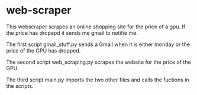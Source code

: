 # web-scraper
This webscraper scrapes an online shopping site for the price of a gpu. If the price has dropepd it sends me gmail to notifie me.



The first script gmail_stuff.py sends a Gmail when it is either monday or the price of the GPU has dropped.

The second script web_scraping.py scrapes the website for the price of the GPU.

The third script main.py imports the two other files and calls the fuctions in the scripts.
